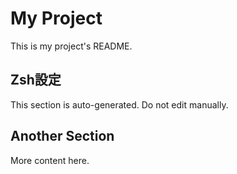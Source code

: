 # My Project

This is my project's README.

## Zsh設定

This section is auto-generated. Do not edit manually.

## Another Section

More content here.
